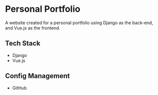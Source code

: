 # Personal Portfolio
A website created for a personal portfolio using Django as the back-end, and Vue.js as the frontend.

## Tech Stack
- Django
- Vue.js

## Config Management
- GitHub
